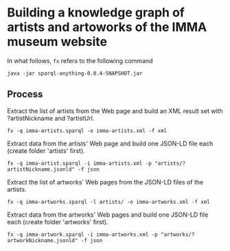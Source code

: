 # Building a knowledge graph of artists and artoworks of the IMMA museum website

In what follows, `fx` refers to the following command
```
java -jar sparql-anything-0.0.4-SNAPSHOT.jar  
```

## Process
Extract the list of artists from the Web page and build an XML result set with ?artistNickname and ?artistUrl.
```
fx -q imma-artists.sparql -o imma-artists.xml -f xml
```

Extract data from the artists' Web page and build one JSON-LD file each (create folder 'artists' first).
```
fx -q imma-artist.sparql -i imma-artists.xml -p "artists/?artistNickname.jsonld" -f json
```
Extract the list of artworks' Web pages from the JSON-LD files of the artists.
```
fx -q imma-artworks.sparql -l artists/ -o imma-artworks.xml -f xml
```
Extract data from the artworks' Web pages and build one JSON-LD file each (create folder 'artworks' first).
```
fx -q imma-artwork.sparql -i imma-artworks.xml -p "artworks/?artworkNickname.jsonld" -f json
```
